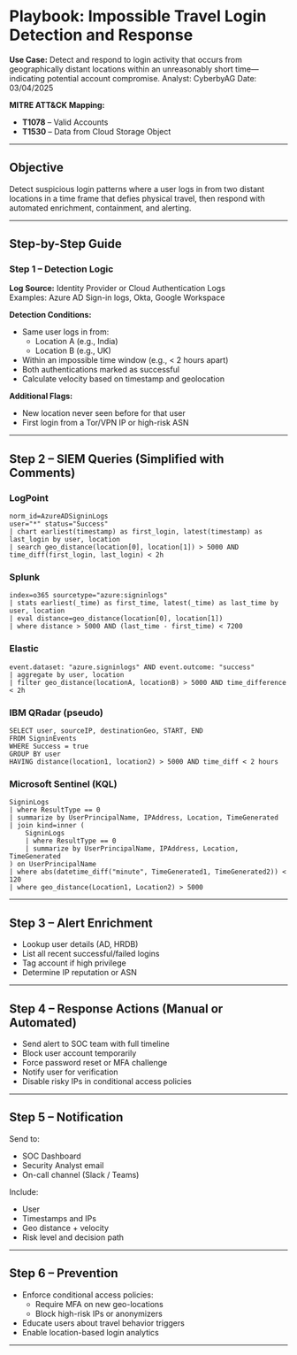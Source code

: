 # Playbook: Impossible Travel Login Detection and Response

**Use Case:** Detect and respond to login activity that occurs from geographically distant locations within an unreasonably short time—indicating potential account compromise.
Analyst: CyberbyAG
Date: 03/04/2025

**MITRE ATT&CK Mapping:**
- **T1078** – Valid Accounts
- **T1530** – Data from Cloud Storage Object

---

## Objective

Detect suspicious login patterns where a user logs in from two distant locations in a time frame that defies physical travel, then respond with automated enrichment, containment, and alerting.

---

## Step-by-Step Guide

### Step 1 – Detection Logic

**Log Source:** Identity Provider or Cloud Authentication Logs  
Examples: Azure AD Sign-in logs, Okta, Google Workspace

**Detection Conditions:**
- Same user logs in from:
  - Location A (e.g., India)
  - Location B (e.g., UK)
- Within an impossible time window (e.g., < 2 hours apart)
- Both authentications marked as successful
- Calculate velocity based on timestamp and geolocation

**Additional Flags:**
- New location never seen before for that user
- First login from a Tor/VPN IP or high-risk ASN

---

## Step 2 – SIEM Queries (Simplified with Comments)

### LogPoint
```logpoint
norm_id=AzureADSigninLogs
user="*" status="Success"
| chart earliest(timestamp) as first_login, latest(timestamp) as last_login by user, location
| search geo_distance(location[0], location[1]) > 5000 AND time_diff(first_login, last_login) < 2h
```

### Splunk
```spl
index=o365 sourcetype="azure:signinlogs"
| stats earliest(_time) as first_time, latest(_time) as last_time by user, location
| eval distance=geo_distance(location[0], location[1])
| where distance > 5000 AND (last_time - first_time) < 7200
```

### Elastic
```lucene
event.dataset: "azure.signinlogs" AND event.outcome: "success"
| aggregate by user, location
| filter geo_distance(locationA, locationB) > 5000 AND time_difference < 2h
```

### IBM QRadar (pseudo)
```
SELECT user, sourceIP, destinationGeo, START, END
FROM SigninEvents
WHERE Success = true
GROUP BY user
HAVING distance(location1, location2) > 5000 AND time_diff < 2 hours
```

### Microsoft Sentinel (KQL)
```kql
SigninLogs
| where ResultType == 0
| summarize by UserPrincipalName, IPAddress, Location, TimeGenerated
| join kind=inner (
    SigninLogs
    | where ResultType == 0
    | summarize by UserPrincipalName, IPAddress, Location, TimeGenerated
) on UserPrincipalName
| where abs(datetime_diff("minute", TimeGenerated1, TimeGenerated2)) < 120
| where geo_distance(Location1, Location2) > 5000
```

---

## Step 3 – Alert Enrichment

- Lookup user details (AD, HRDB)
- List all recent successful/failed logins
- Tag account if high privilege
- Determine IP reputation or ASN

---

## Step 4 – Response Actions (Manual or Automated)

- Send alert to SOC team with full timeline
- Block user account temporarily
- Force password reset or MFA challenge
- Notify user for verification
- Disable risky IPs in conditional access policies

---

## Step 5 – Notification

Send to:
- SOC Dashboard
- Security Analyst email
- On-call channel (Slack / Teams)

Include:
- User
- Timestamps and IPs
- Geo distance + velocity
- Risk level and decision path

---

## Step 6 – Prevention

- Enforce conditional access policies:
  - Require MFA on new geo-locations
  - Block high-risk IPs or anonymizers
- Educate users about travel behavior triggers
- Enable location-based login analytics

---
